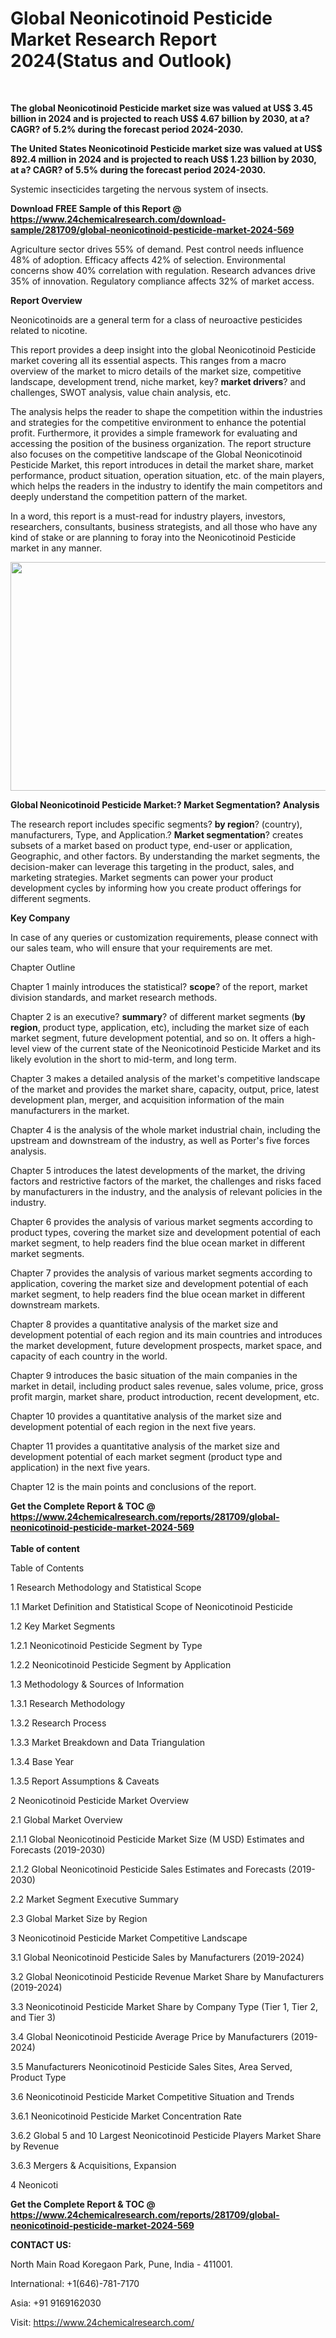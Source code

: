 <h1>Global Neonicotinoid Pesticide Market Research Report 2024(Status and Outlook)</h1><br/><p><strong>The global Neonicotinoid Pesticide market size was valued at US$ 3.45 billion in 2024 and is projected to reach US$ 4.67 billion by 2030, at a? <strong>CAGR</strong>? of 5.2% during the forecast period 2024-2030.</strong></p><p><strong>The United States Neonicotinoid Pesticide market size was valued at US$ 892.4 million in 2024 and is projected to reach US$ 1.23 billion by 2030, at a? <strong>CAGR</strong>? of 5.5% during the forecast period 2024-2030.</strong></p><p>Systemic insecticides targeting the nervous system of insects.</p><div><b>Download FREE Sample of this Report @ <a href="https://www.24chemicalresearch.com/download-sample/281709/global-neonicotinoid-pesticide-market-2024-569">https://www.24chemicalresearch.com/download-sample/281709/global-neonicotinoid-pesticide-market-2024-569</a></b></div><p>Agriculture sector drives 55% of demand. Pest control needs influence 48% of adoption. Efficacy affects 42% of selection. Environmental concerns show 40% correlation with regulation. Research advances drive 35% of innovation. Regulatory compliance affects 32% of market access.</p><p><strong>Report Overview</strong></p><p>Neonicotinoids are a general term for a class of neuroactive pesticides related to nicotine.</p><p>This report provides a deep insight into the global Neonicotinoid Pesticide market covering all its essential aspects. This ranges from a macro overview of the market to micro details of the market size, competitive landscape, development trend, niche market, key? <strong>market drivers</strong>? and challenges, SWOT analysis, value chain analysis, etc.</p><p>The analysis helps the reader to shape the competition within the industries and strategies for the competitive environment to enhance the potential profit. Furthermore, it provides a simple framework for evaluating and accessing the position of the business organization. The report structure also focuses on the competitive landscape of the Global Neonicotinoid Pesticide Market, this report introduces in detail the market share, market performance, product situation, operation situation, etc. of the main players, which helps the readers in the industry to identify the main competitors and deeply understand the competition pattern of the market.</p><p>In a word, this report is a must-read for industry players, investors, researchers, consultants, business strategists, and all those who have any kind of stake or are planning to foray into the Neonicotinoid Pesticide market in any manner.</p><p><img alt="" src="https://24chemicalresearch.com/assets/report-images/NeonicotinoidPesticideMarket.png" style="height:366px; width:731px"></p><p><strong>Global Neonicotinoid Pesticide Market:? Market Segmentation? Analysis</strong></p><p>The research report includes specific segments? <strong>by region</strong>? (country), manufacturers, Type, and Application.? <strong>Market segmentation</strong>? creates subsets of a market based on product type, end-user or application, Geographic, and other factors. By understanding the market segments, the decision-maker can leverage this targeting in the product, sales, and marketing strategies. Market segments can power your product development cycles by informing how you create product offerings for different segments.</p><p><strong>Key Company</strong></p><p>In case of any queries or customization requirements, please connect with our sales team, who will ensure that your requirements are met.</p><p>Chapter Outline</p><p>Chapter 1 mainly introduces the statistical? <strong><strong>scope</strong></strong>? of the report, market division standards, and market research methods.</p><p>Chapter 2 is an executive? <strong><strong>summary</strong></strong>? of different market segments (<strong>by region</strong>, product type, application, etc), including the market size of each market segment, future development potential, and so on. It offers a high-level view of the current state of the Neonicotinoid Pesticide Market and its likely evolution in the short to mid-term, and long term.</p><p>Chapter 3 makes a detailed analysis of the market's competitive landscape of the market and provides the market share, capacity, output, price, latest development plan, merger, and acquisition information of the main manufacturers in the market.</p><p>Chapter 4 is the analysis of the whole market industrial chain, including the upstream and downstream of the industry, as well as Porter's five forces analysis.</p><p>Chapter 5 introduces the latest developments of the market, the driving factors and restrictive factors of the market, the challenges and risks faced by manufacturers in the industry, and the analysis of relevant policies in the industry.</p><p>Chapter 6 provides the analysis of various market segments according to product types, covering the market size and development potential of each market segment, to help readers find the blue ocean market in different market segments.</p><p>Chapter 7 provides the analysis of various market segments according to application, covering the market size and development potential of each market segment, to help readers find the blue ocean market in different downstream markets.</p><p>Chapter 8 provides a quantitative analysis of the market size and development potential of each region and its main countries and introduces the market development, future development prospects, market space, and capacity of each country in the world.</p><p>Chapter 9 introduces the basic situation of the main companies in the market in detail, including product sales revenue, sales volume, price, gross profit margin, market share, product introduction, recent development, etc.</p><p>Chapter 10 provides a quantitative analysis of the market size and development potential of each region in the next five years.</p><p>Chapter 11 provides a quantitative analysis of the market size and development potential of each market segment (product type and application) in the next five years.</p><p>Chapter 12 is the main points and conclusions of the report.</p><div><b>Get the Complete Report & TOC @ <a href="https://www.24chemicalresearch.com/reports/281709/global-neonicotinoid-pesticide-market-2024-569">https://www.24chemicalresearch.com/reports/281709/global-neonicotinoid-pesticide-market-2024-569</a></b></div><br><b>Table of content</b><p>Table of Contents<br />
 
  1 Research Methodology and Statistical Scope<br />
 
  1.1 Market Definition and Statistical Scope of Neonicotinoid Pesticide<br />
 
  1.2 Key Market Segments<br />
 
  1.2.1 Neonicotinoid Pesticide Segment by Type<br />
 
  1.2.2 Neonicotinoid Pesticide Segment by Application<br />
 
  1.3 Methodology & Sources of Information<br />
 
  1.3.1 Research Methodology<br />
 
  1.3.2 Research Process<br />
 
  1.3.3 Market Breakdown and Data Triangulation<br />
 
  1.3.4 Base Year<br />
 
  1.3.5 Report Assumptions & Caveats<br />
 
  2 Neonicotinoid Pesticide Market Overview<br />
 
  2.1 Global Market Overview<br />
 
  2.1.1 Global Neonicotinoid Pesticide Market Size (M USD) Estimates and Forecasts (2019-2030)<br />
 
  2.1.2 Global Neonicotinoid Pesticide Sales Estimates and Forecasts (2019-2030)<br />
 
  2.2 Market Segment Executive Summary<br />
 
  2.3 Global Market Size by Region<br />
 
  3 Neonicotinoid Pesticide Market Competitive Landscape<br />
 
  3.1 Global Neonicotinoid Pesticide Sales by Manufacturers (2019-2024)<br />
 
  3.2 Global Neonicotinoid Pesticide Revenue Market Share by Manufacturers (2019-2024)<br />
 
  3.3 Neonicotinoid Pesticide Market Share by Company Type (Tier 1, Tier 2, and Tier 3)<br />
 
  3.4 Global Neonicotinoid Pesticide Average Price by Manufacturers (2019-2024)<br />
 
  3.5 Manufacturers Neonicotinoid Pesticide Sales Sites, Area Served, Product Type<br />
 
  3.6 Neonicotinoid Pesticide Market Competitive Situation and Trends<br />
 
  3.6.1 Neonicotinoid Pesticide Market Concentration Rate<br />
 
  3.6.2 Global 5 and 10 Largest Neonicotinoid Pesticide Players Market Share by Revenue<br />
 
  3.6.3 Mergers & Acquisitions, Expansion<br />
 
  4 Neonicoti<br><div><b>Get the Complete Report & TOC @ <a href="https://www.24chemicalresearch.com/reports/281709/global-neonicotinoid-pesticide-market-2024-569">https://www.24chemicalresearch.com/reports/281709/global-neonicotinoid-pesticide-market-2024-569</a></b></div></p>
 
 <b>CONTACT US:</b><br>
 
 North Main Road Koregaon Park, Pune, India - 411001.<br/>
 
 International: +1(646)-781-7170<br/>
 
 Asia: +91 9169162030<br/>
 
 Visit: <a href="https://www.24chemicalresearch.com/">https://www.24chemicalresearch.com/</a>
 
 <br>